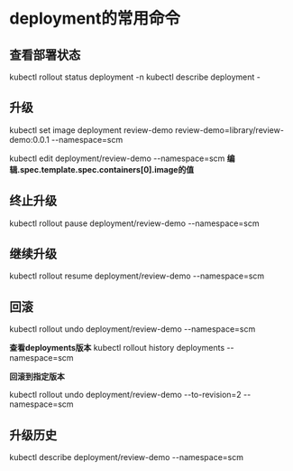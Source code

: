 # deployment的常用命令


## 查看部署状态
kubectl rollout status deployment <pod-name>  -n <namespace>
kubectl describe deployment <pod-name>  - <namespace>


## 升级
kubectl set image deployment review-demo review-demo=library/review-demo:0.0.1 --namespace=scm

kubectl edit deployment/review-demo --namespace=scm
**编辑.spec.template.spec.containers[0].image的值**

## 终止升级
kubectl rollout pause deployment/review-demo --namespace=scm

## 继续升级
kubectl rollout resume deployment/review-demo --namespace=scm

## 回滚
kubectl rollout undo deployment/review-demo --namespace=scm

**查看deployments版本**
kubectl rollout history deployments --namespace=scm

**回滚到指定版本**

kubectl rollout undo deployment/review-demo --to-revision=2 --namespace=scm

## 升级历史
kubectl describe deployment/review-demo --namespace=scm